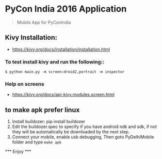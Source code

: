 PyCon India 2016 Application 
=======
> Mobile App for PyConIndia

## Kivy Installation:
- https://kivy.org/docs/installation/installation.html

### To test install kivy and run the following::

    $ python main.py -m screen:droid2,portrait -m inspector

### Help on screens
- https://kivy.org/docs/api-kivy.modules.screen.html

## to make apk **prefer linux**

1. Install buildozer: pip install buildozer
2. Edit the buildozer.spec to specify if you have android ndk and sdk,
   if not they will be automatically be downloaded by the next step.
3. Connect your mobile, enable usb debugging, Then goto PyDelhiMobile
   folder and type `make apk`


***   Enjoy   ***
